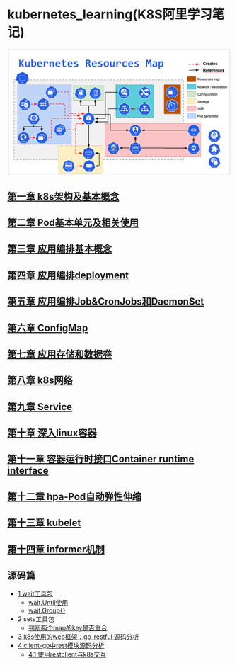 # kubernetes_learning(K8S阿里学习笔记)

![](img/.01_basis_idea/k8s_roadMap.png)

## [第一章 k8s架构及基本概念](01_kube_structure_n_basic_idea.md)

## [第二章 Pod基本单元及相关使用](02_pod.md)

## [第三章 应用编排基本概念](03_resource_object.md)

## [第四章 应用编排deployment](04_deployment.md)

## [第五章 应用编排Job&CronJobs和DaemonSet](05_Job_n_daemonSet.md)

## [第六章 ConfigMap](06_configMap.md)

## [第七章 应用存储和数据卷](07_volume.md)

## [第八章 k8s网络](08_k8s_network_model.md)

## [第九章 Service](09_service.md)

## [第十章 深入linux容器](10_container.md)

## [第十一章 容器运行时接口Container runtime interface](11_cri.md)

## [第十二章 hpa-Pod自动弹性伸缩](12_hpa.md)

## [第十三章 kubelet](13_kubelet.md)

## [第十四章 informer机制](14_informer.md)

## 源码篇
- [1 wait工具包](01_k8s_util/01_wait/wait_util.md)
  - [wait.Until使用](01_k8s_util/01_wait/01_util/main.go)
  - [wait.Group{}](01_k8s_util/01_wait/02_waitGroup/main.go)
- 2 sets工具包
  - [判断两个map的key是否重合](01_k8s_util/02_sets/main.go)
- [3 k8s使用的web框架：go-restful 源码分析](02_k8s_restful/go-restful.md)
- [4 client-go中rest模块源码分析](01_k8s_util/03_restclient/rest.md)
  - [4.1 使用restclient与k8s交互](01_k8s_util/03_restclient/main.go)
